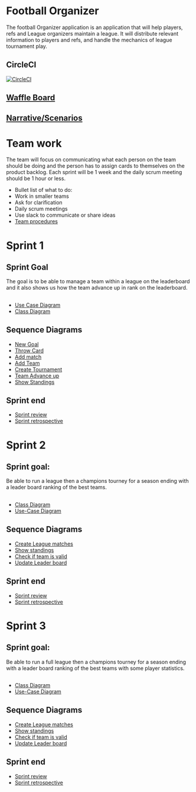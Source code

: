# Football Organizer

The football Organizer application is an application that will help players, refs and League organizers maintain a league. 
It will distribute relevant information to players and refs, and handle the mechanics of league tournament play. 

## CircleCI
[![CircleCI](https://circleci.com/gh/AdamKruschwitz/FootballApp/tree/master.svg?style=svg&circle-token=c7cf3504c073e2bd74e8a20f671eab41ea3d423b)](https://circleci.com/gh/AdamKruschwitz/FootballApp/tree/master)

## [Waffle Board](https://waffle.io/AdamKruschwitz/FootballApp/join)
## [Narrative/Scenarios](https://docs.google.com/document/d/1pJjryltdAqhJ79q6lnIHu_jxpax6nsVEu5Zp9jSo44E/edit?usp=sharing)

# Team work
The team will focus on communicating what each person on the team should be doing and the person has to assign cards to themselves on the product backlog. Each sprint will be 1 week and the daily scrum meeting should be 1 hour or less.

* Bullet list of what to do:
* Work in smaller teams 
* Ask for clarification
* Daily scrum meetings
* Use slack to communicate or share ideas
* [Team procedures](https://docs.google.com/document/d/1JKrV09iAMUmfn5g1-gWyw268bm0zaJl6CWhwkzrtjMA/edit)




# Sprint 1
## Sprint Goal
The goal is to be able to manage a team within a league on the leaderboard and it also shows us how the team advance up in rank on the leaderboard.

##

* [Use Case Diagram](https://drive.google.com/file/d/1_CDMW8pMBoVqUtl-oI18abHUYpedIa6q/view)
* [Class Diagram](https://drive.google.com/file/d/1CBSagColzr5jZ8oJluKk3GO3EgYAO4wk/view?usp=sharing)

## Sequence Diagrams
* [New Goal](https://drive.google.com/file/d/1TQptkJJeQt51qWgRr-5HdQZA1_wFQ8Sf/view?usp=sharing)
* [Throw Card](https://drive.google.com/file/d/1K1nbavF0EvidozsNv7CByQKJwSqkGNyQ/view?usp=sharing)
* [Add match](https://drive.google.com/file/d/1ljCwViUrgBSYvTJ24XT0TKmWmkrPjtro/view?usp=sharing)
* [Add Team](https://drive.google.com/file/d/1Ejgw8vKkLt7A0L8f_9HDfg8WWCOxjjhM/view?usp=sharing)
* [Create Tournament](https://drive.google.com/file/d/1rGaChqs4Er1J3iHCDoN_yySPnCchGfQS/view?usp=sharing)
* [Team Advance up](https://drive.google.com/file/d/1XpbwiTFikDDKadpD3FHzW2wIKBxqilZW/view?usp=sharing)
* [Show Standings](https://drive.google.com/file/d/1C899AAA4lptAOBu_xiqcG7Sn7B5exCaN/view?usp=sharing)

## Sprint end 
* [Sprint review](https://docs.google.com/document/d/11f6nJzbSAUNfdDp4GlQwS9Mi5-Ba_cL7NF94_ZH6vRs/edit)
* [Sprint retrospective](https://docs.google.com/document/d/1FefEawx5QKX-E9mh0L_7NKYVdfd6L5HjogNOGQyZPps/edit)


# Sprint 2  
## Sprint goal: 
Be able to run a league then a champions tourney  for a season ending with a leader board ranking of the best teams.

##

* [Class Diagram](https://drive.google.com/file/d/1CBSagColzr5jZ8oJluKk3GO3EgYAO4wk/view?usp=sharing)
* [Use-Case Diagram](https://drive.google.com/file/d/1CWMA8oa_rZrDITz79d6DqoNI9ZiRT9HE/view?usp=sharing)

## Sequence Diagrams 
* [Create League matches](https://drive.google.com/file/d/1KTlH9ht9bB__kNsaM6OCwbkWwLRdiuEo/view?usp=sharing)
* [Show standings](https://drive.google.com/file/d/18R6RnFzr5zV2cPc2TpnyvOM_9CGD6z2V/view?usp=sharing) 
* [Check if team is valid](https://drive.google.com/file/d/1I7shLwd87Kh29vYCa9PgK6w5QZUbLEZH/view?usp=sharing)
* [Update Leader board](https://drive.google.com/file/d/1_asjjDe93eccEmo6CO2oDJzzMVTXrCXE/view?usp=sharing)

## Sprint end 
* [Sprint review](https://docs.google.com/document/d/1b4BQnYgwxP6m7yaWUFBPjvw-wAYksOG4yqns1TfdqZA/edit?usp=sharing)
* [Sprint retrospective](https://docs.google.com/document/d/1sinGr5Ifghxr05N5jGi1rZHK-zH822fDUZpebMxv7vA/edit?usp=sharing)


# Sprint 3 
## Sprint goal: 
Be able to run a full league then a champions tourney for a season ending with a leader board ranking of the best teams with some player statistics.

##

* [Class Diagram](https://drive.google.com/file/d/1xI5tj7aKw5cLxRraRWxoZSeRstNM5cX4/view?usp=sharing)
* [Use-Case Diagram](https://drive.google.com/file/d/1CWMA8oa_rZrDITz79d6DqoNI9ZiRT9HE/view?usp=sharing)

## Sequence Diagrams 
* [Create League matches](https://drive.google.com/file/d/1KTlH9ht9bB__kNsaM6OCwbkWwLRdiuEo/view?usp=sharing)
* [Show standings](https://drive.google.com/file/d/18R6RnFzr5zV2cPc2TpnyvOM_9CGD6z2V/view?usp=sharing) 
* [Check if team is valid](https://drive.google.com/file/d/1I7shLwd87Kh29vYCa9PgK6w5QZUbLEZH/view?usp=sharing)
* [Update Leader board](https://drive.google.com/file/d/1_asjjDe93eccEmo6CO2oDJzzMVTXrCXE/view?usp=sharing)


## Sprint end 
* [Sprint review](https://docs.google.com/document/d/1sW1sRqsMqNeyPW7WZcyCa2z73Ac9KQLD5imGSPUoOEs/edit)
* [Sprint retrospective](https://docs.google.com/document/d/1-rpEgnPHFNymd4p9gpGCSTOvFezAY2tA4D7D6IcKSwI/edit?usp=sharing)


